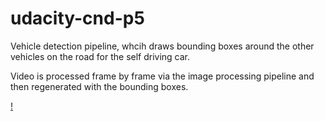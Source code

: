 # udacity-cnd-p5

Vehicle detection pipeline, whcih draws bounding boxes around the other vehicles on the road for the self driving car. 

Video is processed frame by frame via the image processing pipeline and then regenerated with the bounding boxes.

[!](https://github.com/chauhang/udacity-cnd-p5/blob/master/output_files/vehicle-detect-stages.png)

